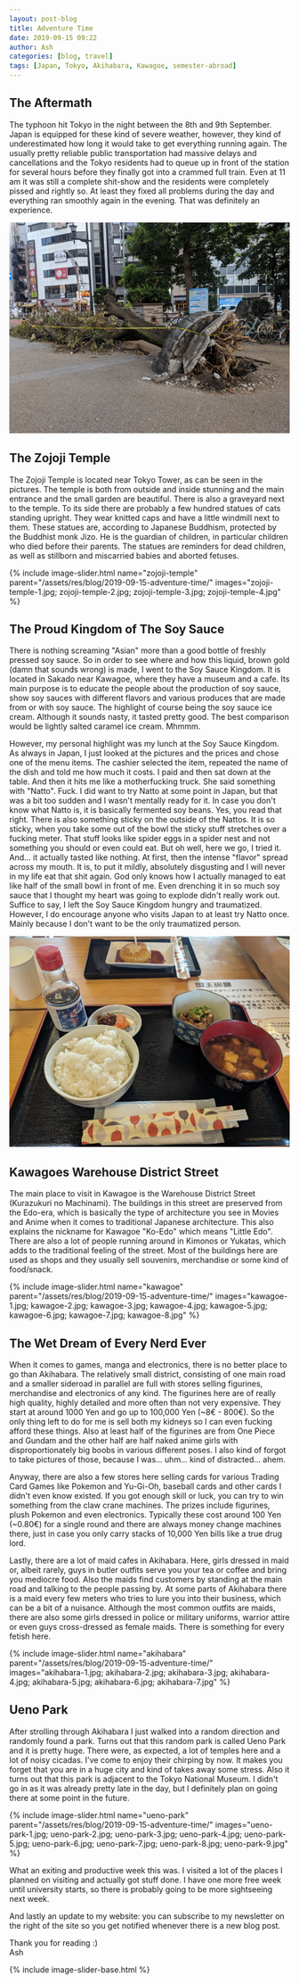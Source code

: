```yaml
---
layout: post-blog
title: Adventure Time
date: 2019-09-15 09:22
author: Ash
categories: [blog, travel]
tags: [Japan, Tokyo, Akihabara, Kawagoe, semester-abroad]
---
```


<!-- more -->

## The Aftermath

The typhoon hit Tokyo in the night between the 8th and 9th September. Japan is equipped for these kind of severe weather, however, they kind of underestimated how long it would take to get everything running again. The usually pretty reliable public transportation had massive delays and cancellations and the Tokyo residents had to queue up in front of the station for several hours before they finally got into a crammed full train. Even at 11 am it was still a complete shit-show and the residents were completely pissed and rightly so. At least they fixed all problems during the day and everything ran smoothly again in the evening. That was definitely an experience.

![typhoon-aftermath](/assets/res/blog/2019-09-15-adventure-time/typhoon-aftermath.jpg)

## The Zojoji Temple

The Zojoji Temple is located near Tokyo Tower, as can be seen in the pictures. The temple is both from outside and inside stunning and the main entrance and the small garden are beautiful. There is also a graveyard next to the temple. To its side there are probably a few hundred statues of cats standing upright. They wear knitted caps and have a little windmill next to them. These statues are, according to Japanese Buddhism, protected by the Buddhist monk Jizo. He is the guardian of children, in particular children who died before their parents. The statues are reminders for dead children, as well as stillborn and miscarried babies and aborted fetuses.

{% include image-slider.html name="zojoji-temple" parent="/assets/res/blog/2019-09-15-adventure-time/" images="zojoji-temple-1.jpg; zojoji-temple-2.jpg; zojoji-temple-3.jpg; zojoji-temple-4.jpg" %}

## The Proud Kingdom of The Soy Sauce

There is nothing screaming "Asian" more than a good bottle of freshly pressed soy sauce. So in order to see where and how this liquid, brown gold (damn that sounds wrong) is made, I went to the Soy Sauce Kingdom. It is located in Sakado near Kawagoe, where they have a museum and a cafe. Its main purpose is to educate the people about the production of soy sauce, show soy sauces with different flavors and various produces that are made from or with soy sauce. The highlight of course being the soy sauce ice cream. Although it sounds nasty, it tasted pretty good. The best comparison would be lightly salted caramel ice cream. Mhmmm.

However, my personal highlight was my lunch at the Soy Sauce Kingdom. As always in Japan, I just looked at the pictures and the prices and chose one of the menu items. The cashier selected the item, repeated the name of the dish and told me how much it costs. I paid and then sat down at the table. And then it hits me like a motherfucking truck. She said something with "Natto". Fuck. I did want to try Natto at some point in Japan, but that was a bit too sudden and I wasn't mentally ready for it. In case you don't know what Natto is, it is basically fermented soy beans. Yes, you read that right. There is also something sticky on the outside of the Nattos. It is so sticky, when you take some out of the bowl the sticky stuff stretches over a fucking meter. That stuff looks like spider eggs in a spider nest and not something you should or even could eat. But oh well, here we go, I tried it. And... it actually tasted like nothing. At first, then the intense "flavor" spread across my mouth. It is, to put it mildly, absolutely disgusting and I will never in my life eat that shit again. God only knows how I actually managed to eat like half of the small bowl in front of me. Even drenching it in so much soy sauce that I thought my heart was going to explode didn't really work out. Suffice to say, I left the Soy Sauce Kingdom hungry and traumatized. However, I do encourage anyone who visits Japan to at least try Natto once. Mainly because I don't want to be the only traumatized person.

![soy-sauce-kingdom-meal](/assets/res/blog/2019-09-15-adventure-time/soy-sauce-kingdom.jpg)

## Kawagoes Warehouse District Street

The main place to visit in Kawagoe is the Warehouse District Street (Kurazukuri no Machinami). The buildings in this street are preserved from the Edo-era, which is basically the type of architecture you see in Movies and Anime when it comes to traditional Japanese architecture. This also explains the nickname for Kawagoe "Ko-Edo" which means "Little Edo". There are also a lot of people running around in Kimonos or Yukatas, which adds to the traditional feeling of the street. Most of the buildings here are used as shops and they usually sell souvenirs, merchandise or some kind of food/snack.

{% include image-slider.html name="kawagoe" parent="/assets/res/blog/2019-09-15-adventure-time/" images="kawagoe-1.jpg; kawagoe-2.jpg; kawagoe-3.jpg; kawagoe-4.jpg; kawagoe-5.jpg; kawagoe-6.jpg; kawagoe-7.jpg; kawagoe-8.jpg" %}

## The Wet Dream of Every Nerd Ever

When it comes to games, manga and electronics, there is no better place to go than Akihabara. The relatively small district, consisting of one main road and a smaller sideroad in parallel are full with stores selling figurines, merchandise and electronics of any kind. The figurines here are of really high quality, highly detailed and more often than not very expensive. They start at around 1000 Yen and go up to 100,000 Yen (~8€ - 800€). So the only thing left to do for me is sell both my kidneys so I can even fucking afford these things. Also at least half of the figurines are from One Piece and Gundam and the other half are half naked anime girls with disproportionately big boobs in various different poses. I also kind of forgot to take pictures of those, because I was... uhm... kind of distracted... ahem.

Anyway, there are also a few stores here selling cards for various Trading Card Games like Pokemon and Yu-Gi-Oh, baseball cards and other cards I didn't even know existed. If you got enough skill or luck, you can try to win something from the claw crane machines. The prizes include figurines, plush Pokemon and even electronics. Typically these cost around 100 Yen (~0.80€) for a single round and there are always money change machines there, just in case you only carry stacks of 10,000 Yen bills like a true drug lord.

Lastly, there are a lot of maid cafes in Akihabara. Here, girls dressed in maid or, albeit rarely, guys in butler outfits serve you your tea or coffee and bring you mediocre food. Also the maids find customers by standing at the main road and talking to the people passing by. At some parts of Akihabara there is a maid every few meters who tries to lure you into their business, which can be a bit of a nuisance. Although the most common outfits are maids, there are also some girls dressed in police or military uniforms, warrior attire or even guys cross-dressed as female maids. There is something for every fetish here.

{% include image-slider.html name="akihabara" parent="/assets/res/blog/2019-09-15-adventure-time/" images="akihabara-1.jpg; akihabara-2.jpg; akihabara-3.jpg; akihabara-4.jpg; akihabara-5.jpg; akihabara-6.jpg; akihabara-7.jpg" %}

## Ueno Park

After strolling through Akihabara I just walked into a random direction and randomly found a park. Turns out that this random park is called Ueno Park and it is pretty huge. There were, as expected, a lot of temples here and a lot of noisy cicadas. I've come to enjoy their chirping by now. It makes you forget that you are in a huge city and kind of takes away some stress. Also it turns out that this park is adjacent to the Tokyo National Museum. I didn't go in as it was already pretty late in the day, but I definitely plan on going there at some point in the future.

{% include image-slider.html name="ueno-park" parent="/assets/res/blog/2019-09-15-adventure-time/" images="ueno-park-1.jpg; ueno-park-2.jpg; ueno-park-3.jpg; ueno-park-4.jpg; ueno-park-5.jpg; ueno-park-6.jpg; ueno-park-7.jpg; ueno-park-8.jpg; ueno-park-9.jpg" %}

What an exiting and productive week this was. I visited a lot of the places I planned on visiting and actually got stuff done. I have one more free week until university starts, so there is probably going to be more sightseeing next week.

And lastly an update to my website: you can subscribe to my newsletter on the right of the site so you get notified whenever there is a new blog post.

Thank you for reading :)  
Ash

{% include image-slider-base.html %}

